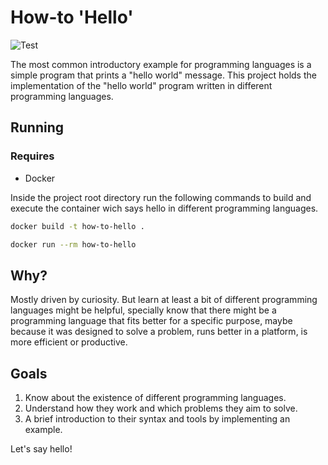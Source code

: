 # How-to 'Hello'

![Test](https://github.com/julianolf/how-to-hello/actions/workflows/test.yml/badge.svg?branch=main)

The most common introductory example for programming languages is a simple program that prints a "hello world" message. This project holds the implementation of the "hello world" program written in different programming languages.

## Running

### Requires
- Docker

Inside the project root directory run the following commands to build and execute the container wich says hello in different programming languages.

```sh
docker build -t how-to-hello .
```

```sh
docker run --rm how-to-hello
```

## Why?

Mostly driven by curiosity. But learn at least a bit of different programming languages might be helpful, specially know that there might be a programming language that fits better for a specific purpose, maybe because it was designed to solve a problem, runs better in a platform, is more efficient or productive.

## Goals

 1. Know about the existence of different programming languages.
 2. Understand how they work and which problems they aim to solve.
 3. A brief introduction to their syntax and tools by implementing an example.

Let's say hello!
